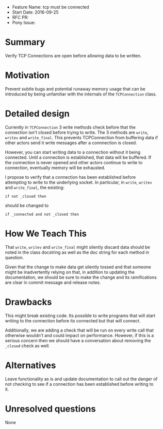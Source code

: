 - Feature Name: tcp must be connected
- Start Date: 2016-09-25
- RFC PR: 
- Pony Issue: 

# Summary

Verify TCP Connections are open before allowing data to be written.

# Motivation

Prevent subtle bugs and potential runaway memory usage that can be introduced by being unfamiliar with the internals of the `TCPConnection` class.

# Detailed design

Currently in `TCPConnection` 3 write methods check before that the connection isn't closed before trying to write. The 3 methods are `write`, `writev` and `write_final`. This prevents TCPConnection from buffering data if other actors send it write messages after a connnection is closed. 

However, you can start writing data to a connection without it being connected. Until a connection is established, that data will be buffered. If the connection is never opened and other actors continue to write to connection, eventually memory will be exhausted.

I propose to verify that a connection has been established before attempting to write to the underlying socket. In particular, in `write`, `writev` and `write_final`, the existing:

`if not _closed then`

should be changed to

`if _connected and not _closed then`

# How We Teach This

That `write`, `writev` and `write_final` might silently discard data should be noted in the class docstring as well as the doc string for each method in question.

Given that the change to make data get silently tossed and that someone might be inadvertently relying on that, in addition to updating the documentation, we should be sure to make the change and its ramifications are clear in commit message and release notes.

# Drawbacks

This might break existing code. Its possible to write programs that will start writing to the connection before its connected but that will connect.

Additionally, we are adding a check that will be run on every write call that otherwise wouldn't and could impact on performance. However, if this is a serious concern then we should have a conversation about removing the `_closed` check as well.

# Alternatives

Leave functionality as is and update documentation to call out the danger of not checking to see if a connection has been established before writing to it.

# Unresolved questions

None
